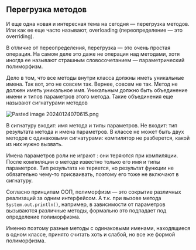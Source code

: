 ## Перегрузка методов

И еще одна новая и интересная тема на сегодня — перегрузка методов. Или как ее еще часто называют, overloading (переопределение — это overriding).

В отличие от переопределения, перегрузка — это очень простая операция. На самом деле это даже не операция над методами, хотя иногда ее называют страшным словосочетанием — параметрический полиморфизм.

Дело в том, что все методы внутри класса должны иметь уникальные имена. Так вот, это не совсем так. Вернее, совсем не так. Метод не должен иметь уникальное имя. Уникальным должно быть объединение имени и типов параметров этого метода. Такие объединения еще называют сигнатурами методов

![Pasted image 20240124070615.png](..%2F..%2F..%2F..%2FAppData%2FLocal%2FTemp%2FPasted%20image%2020240124070615.png)

В сигнатуру входит: имя метода и типы параметров. Не входит: тип результата метода и имена параметров. В классе не может быть двух методов с одинаковыми сигнатурами: компилятор не разберется, какой из них нужно вызвать.

Имена параметров роли не играют : они теряются при компиляции. После компиляции о методе известно только его имя и типы параметров. Тип результата не теряется, но результат функции не обязательно чему-то присваивать, поэтому его тоже не включают в сигнатуру.

Согласно принципам ООП, полиморфизм — это сокрытие различных реализаций за одним интерфейсом. А т.к. при вызове метода `System.out.println()`, например, в зависимости от параметров вызываются различные методы, формально это подпадает под определение полиморфизма.

Именно поэтому разные методы с одинаковыми именами, находящиеся в одном классе, принято считать хоть и слабой, но все же формой полиморфизма.